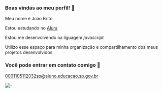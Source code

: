 ### Boas vindas ao meu perfil! 💙

Meu nome é João Brito

Estou estudando no [Alura](https://www.alura.com.br) 

Estou me desenvolvendo na liguagem _javascript_

Utilizo esse espaço para minha organização e compartilhamento dos meus projetos desenvolvidos 

### Você pode entrar em contato comigo 📧

0001105112032sp@aluno.educacao.sp.gov.br



![-](https://media.tenor.com/Qt6lrAEJ3f4AAAAM/agathar-nunes-agatha-nunes.gif)
